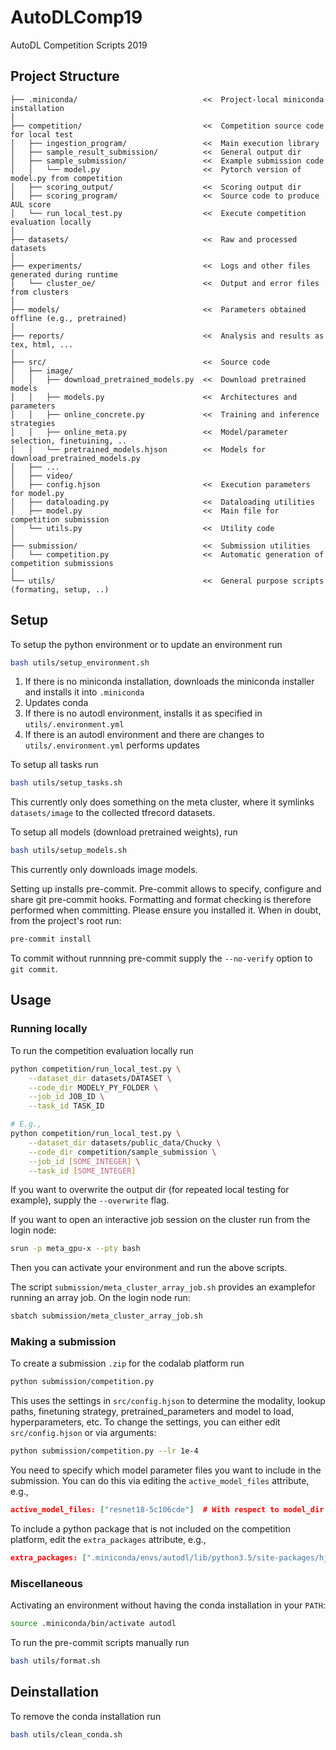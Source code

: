 # AutoDLComp19
AutoDL Competition Scripts 2019


## Project Structure

```
├── .miniconda/                            <<  Project-local miniconda installation
│
├── competition/                           <<  Competition source code for local test
│   ├── ingestion_program/                 <<  Main execution library
│   ├── sample_result_submission/          <<  General output dir
│   ├── sample_submission/                 <<  Example submission code
│   │   └── model.py                       <<  Pytorch version of model.py from competition
│   ├── scoring_output/                    <<  Scoring output dir
│   ├── scoring_program/                   <<  Source code to produce AUL score
│   └── run_local_test.py                  <<  Execute competition evaluation locally
│
├── datasets/                              <<  Raw and processed datasets
│
├── experiments/                           <<  Logs and other files generated during runtime
│   └── cluster_oe/                        <<  Output and error files from clusters
│
├── models/                                <<  Parameters obtained offline (e.g., pretrained)
│
├── reports/                               <<  Analysis and results as tex, html, ...
│
├── src/                                   <<  Source code
│   ├── image/
│   │   ├── download_pretrained_models.py  <<  Download pretrained models
│   │   ├── models.py                      <<  Architectures and parameters
│   │   ├── online_concrete.py             <<  Training and inference strategies
│   │   ├── online_meta.py                 <<  Model/parameter selection, finetuining, ..
│   │   └── pretrained_models.hjson        <<  Models for download_pretrained_models.py
│   ├── ...
│   ├── video/
│   ├── config.hjson                       <<  Execution parameters for model.py
│   ├── dataloading.py                     <<  Dataloading utilities
│   ├── model.py                           <<  Main file for competition submission
│   └── utils.py                           <<  Utility code
│
├── submission/                            <<  Submission utilities
│   └── competition.py                     <<  Automatic generation of competition submissions
│
└── utils/                                 <<  General purpose scripts (formating, setup, ..)
```


## Setup

To setup the python environment or to update an environment run
```bash
bash utils/setup_environment.sh
```

1. If there is no miniconda installation, downloads the miniconda installer and installs it into `.miniconda`
1. Updates conda
1. If there is no autodl environment, installs it as specified in `utils/.environment.yml`
1. If there is an autodl environment and there are changes to `utils/.environment.yml` performs updates

To setup all tasks run
```bash
bash utils/setup_tasks.sh
```

This currently only does something on the meta cluster, where it symlinks `datasets/image` to the collected tfrecord datasets.


To setup all models (download pretrained weights), run
```bash
bash utils/setup_models.sh
```
This currently only downloads image models.


Setting up installs pre-commit. Pre-commit allows to specify, configure and share git pre-commit hooks. Formatting and format checking is therefore performed when committing. Please ensure you installed it. When in doubt, from the project's root run:
```bash
pre-commit install
```

To commit without runnning pre-commit supply the `--no-verify` option to `git commit`.

## Usage


### Running locally

To run the competition evaluation locally run
```bash
python competition/run_local_test.py \
    --dataset_dir datasets/DATASET \
    --code_dir MODELY_PY_FOLDER \
    --job_id JOB_ID \
    --task_id TASK_ID

# E.g.,
python competition/run_local_test.py \
    --dataset_dir datasets/public_data/Chucky \
    --code_dir competition/sample_submission \
    --job_id [SOME_INTEGER] \
    --task_id [SOME_INTEGER]
```

If you want to overwrite the output dir (for repeated local testing for example), supply the `--overwrite` flag.

If you want to open an interactive job session on the cluster run from the login node:
```bash
srun -p meta_gpu-x --pty bash
```
Then you can activate your environment and run the above scripts.

The script `submission/meta_cluster_array_job.sh` provides an examplefor running an array job. On the login node run:
```bash
sbatch submission/meta_cluster_array_job.sh
```


### Making a submission

To create a submission `.zip` for the codalab platform run

```bash
python submission/competition.py
```

This uses the settings in `src/config.hjson` to determine the modality, lookup paths, finetuning strategy, pretrained_parameters and model to load, hyperparameters, etc. To change the settings, you can either edit `src/config.hjson` or via arguments:


```bash
python submission/competition.py --lr 1e-4
```

You need to specify which model parameter files you want to include in the submission. You can do this via editing the `active_model_files` attribute, e.g.,

```json
active_model_files: ["resnet18-5c106cde"]  # With respect to model_dir
```

To include a python package that is not included on the competition platform, edit the `extra_packages` attribute, e.g.,

```json
extra_packages: [".miniconda/envs/autodl/lib/python3.5/site-packages/hjson"]
```


### Miscellaneous

Activating an environment without having the conda installation in your `PATH`:
```bash
source .miniconda/bin/activate autodl
```

To run the pre-commit scripts manually run
```bash
bash utils/format.sh
```

## Deinstallation

To remove the conda installation run

```bash
bash utils/clean_conda.sh
```
